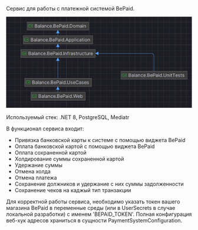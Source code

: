 Сервис для работы с платежной системой BePaid. 


![Project Architecture](achitecture.png)

Используемый стек: .NET 8, PostgreSQL, Mediatr

В функционал сервиса входит: 
  - Привязка банковской карты к системе с помощью виджета BePaid
  - Оплата банковской картой с помощью виджета BePaid
  - Оплата сохраненной картой
  - Холдирование суммы сохраненной картой
  - Удержание суммы
  - Отмена холда
  - Отмена платежа
  - Сохранение должников и удержание с них суммы задолженности
  - Сохранение чеков на каджый тип транзакции

Для корректной работы сервиса, необходимо указать токен вашего магазина BePaid в переменные среды (или в UserSecrets в случае локальной разработки) с именем 'BEPAID_TOKEN'.
Полная конфигурация веб-хук адресов храниться в сущности PaymentSystemConfiguration. 
